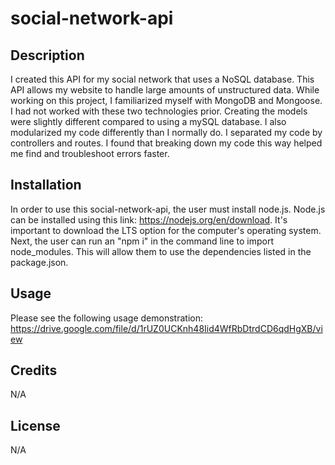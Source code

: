 # social-network-api

## Description

I created this API for my social network that uses a NoSQL database. This API allows my website to handle large amounts of unstructured data. While working on this project, I familiarized myself with MongoDB and Mongoose. I had not worked with these two technologies prior. Creating the models were slightly different compared to using a mySQL database. I also modularized my code differently than I normally do. I separated my code by controllers and routes. I found that breaking down my code this way helped me find and troubleshoot errors faster.

## Installation

In order to use this social-network-api, the user must install node.js. Node.js can be installed using this link: https://nodejs.org/en/download. It's important to download the LTS option for the computer's operating system. Next, the user can run an "npm i" in the command line to import node_modules. This will allow them to use the dependencies listed in the package.json.

## Usage

Please see the following usage demonstration: https://drive.google.com/file/d/1rUZ0UCKnh48Iid4WfRbDtrdCD6qdHgXB/view

## Credits

N/A

## License

N/A
